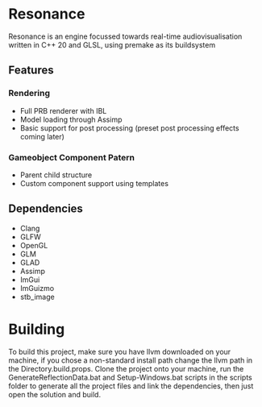 # Resonance
Resonance is an engine focussed towards real-time audiovisualisation written in C++ 20 and GLSL, using premake as its buildsystem

## Features
### Rendering
- Full PRB renderer with IBL
- Model loading through Assimp
- Basic support for post processing (preset post processing effects coming later)

### Gameobject Component Patern
- Parent child structure
- Custom component support using templates

## Dependencies
- Clang
- GLFW
- OpenGL
- GLM
- GLAD
- Assimp
- ImGui
- ImGuizmo
- stb_image

# Building
To build this project, make sure you have llvm downloaded on your machine, if you chose a non-standard install path change the llvm path in the Directory.build.props. Clone the project onto your machine, run the GenerateReflectionData.bat and Setup-Windows.bat scripts in the scripts folder to generate all the project files and link the dependencies, then just open the solution and build.

